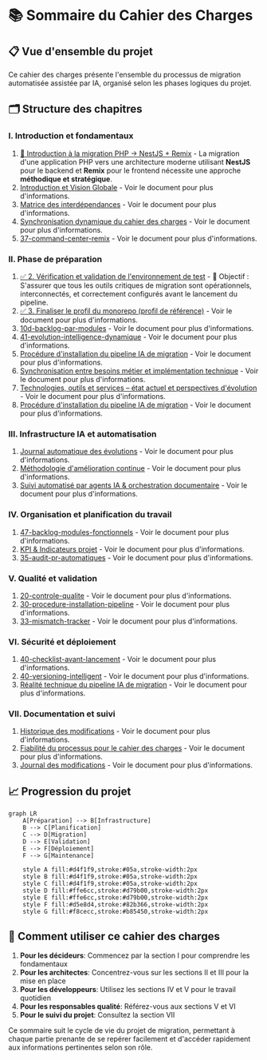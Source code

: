 # 📚 Sommaire du Cahier des Charges

## 📋 Vue d'ensemble du projet

Ce cahier des charges présente l'ensemble du processus de migration automatisée assistée par IA, organisé selon les phases logiques du projet.

## 🗂️ Structure des chapitres

### I. Introduction et fondamentaux
1. [🧭 Introduction à la migration PHP → NestJS + Remix](./01-introduction-migration.md) - La migration d'une application PHP vers une architecture moderne utilisant **NestJS** pour le backend et **Remix** pour le frontend nécessite une approche **méthodique et stratégique**.
1. [Introduction et Vision Globale](./01-introduction.md) - Voir le document pour plus d'informations.
1. [Matrice des interdépendances](./36-interdependances.md) - Voir le document pour plus d'informations.
1. [Synchronisation dynamique du cahier des charges](./36-synchronisation-dynamique.md) - Voir le document pour plus d'informations.
1. [37-command-center-remix](./37-command-center-remix.md) - Voir le document pour plus d'informations.

### II. Phase de préparation
1. [✅ 2. Vérification et validation de l'environnement de test](./10b-verification-env-test.md) - 🎯 Objectif : S'assurer que tous les outils critiques de migration sont opérationnels, interconnectés, et correctement configurés avant le lancement du pipeline.
1. [✅ 3. Finaliser le profil du monorepo (profil de référence)](./10c-finaliser-profil-monorepo.md) - Voir le document pour plus d'informations.
1. [10d-backlog-par-modules](./10d-backlog-par-modules.md) - Voir le document pour plus d'informations.
1. [41-evolution-intelligence-dynamique](./41-evolution-intelligence-dynamique.md) - Voir le document pour plus d'informations.
1. [Procédure d'installation du pipeline IA de migration](./42-procedure-installation.md) - Voir le document pour plus d'informations.
1. [Synchronisation entre besoins métier et implémentation technique](./44-synchronisation-metier-technique.md) - Voir le document pour plus d'informations.
1. [Technologies, outils et services – état actuel et perspectives d'évolution](./44-technologies-outils-services.md) - Voir le document pour plus d'informations.
1. [Procédure d'installation du pipeline IA de migration](./45-procedure-installation.md) - Voir le document pour plus d'informations.

### III. Infrastructure IA et automatisation
1. [Journal automatique des évolutions](./43-journal-automatique.md) - Voir le document pour plus d'informations.
1. [Méthodologie d'amélioration continue](./39-methodologie-amelioration.md) - Voir le document pour plus d'informations.
1. [Suivi automatisé par agents IA & orchestration documentaire](./34-suivi-automatise-orchestration.md) - Voir le document pour plus d'informations.

### IV. Organisation et planification du travail
1. [47-backlog-modules-fonctionnels](./47-backlog-modules-fonctionnels.md) - Voir le document pour plus d'informations.
1. [KPI & Indicateurs projet](./47-kpi-indicateurs.md) - Voir le document pour plus d'informations.
1. [35-audit-pr-automatiques](./35-audit-pr-automatiques.md) - Voir le document pour plus d'informations.

### V. Qualité et validation
1. [20-controle-qualite](./20-controle-qualite.md) - Voir le document pour plus d'informations.
1. [30-procedure-installation-pipeline](./30-procedure-installation-pipeline.md) - Voir le document pour plus d'informations.
1. [33-mismatch-tracker](./33-mismatch-tracker.md) - Voir le document pour plus d'informations.

### VI. Sécurité et déploiement
1. [40-checklist-avant-lancement](./40-checklist-avant-lancement.md) - Voir le document pour plus d'informations.
1. [40-versioning-intelligent](./40-versioning-intelligent.md) - Voir le document pour plus d'informations.
1. [Réalité technique du pipeline IA de migration](./46-realite-technique-pipeline.md) - Voir le document pour plus d'informations.

### VII. Documentation et suivi
1. [Historique des modifications](./38-changelog.md) - Voir le document pour plus d'informations.
1. [Fiabilité du processus pour le cahier des charges](./38-fiabilite-processus.md) - Voir le document pour plus d'informations.
1. [Journal des modifications](./38-journal-modifications.md) - Voir le document pour plus d'informations.

## 📈 Progression du projet

```mermaid
graph LR
    A[Préparation] --> B[Infrastructure]
    B --> C[Planification]
    C --> D[Migration]
    D --> E[Validation]
    E --> F[Déploiement]
    F --> G[Maintenance]
    
    style A fill:#d4f1f9,stroke:#05a,stroke-width:2px
    style B fill:#d4f1f9,stroke:#05a,stroke-width:2px
    style C fill:#d4f1f9,stroke:#05a,stroke-width:2px
    style D fill:#ffe6cc,stroke:#d79b00,stroke-width:2px
    style E fill:#ffe6cc,stroke:#d79b00,stroke-width:2px
    style F fill:#d5e8d4,stroke:#82b366,stroke-width:2px
    style G fill:#f8cecc,stroke:#b85450,stroke-width:2px
```

## 🔄 Comment utiliser ce cahier des charges

1. **Pour les décideurs**: Commencez par la section I pour comprendre les fondamentaux
2. **Pour les architectes**: Concentrez-vous sur les sections II et III pour la mise en place
3. **Pour les développeurs**: Utilisez les sections IV et V pour le travail quotidien
4. **Pour les responsables qualité**: Référez-vous aux sections V et VI
5. **Pour le suivi du projet**: Consultez la section VII

Ce sommaire suit le cycle de vie du projet de migration, permettant à chaque partie prenante de se repérer facilement et d'accéder rapidement aux informations pertinentes selon son rôle.

